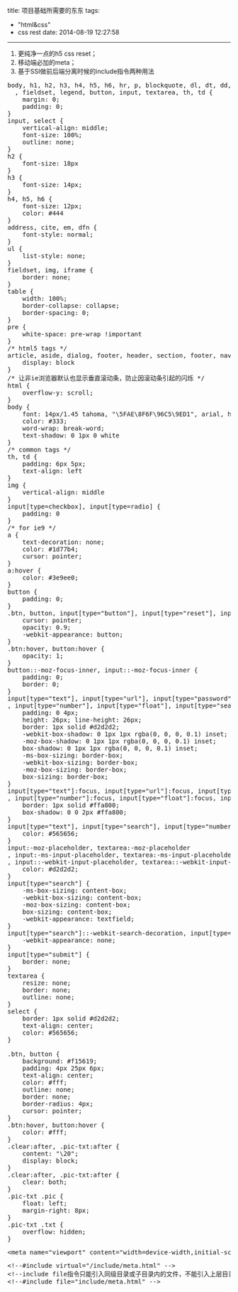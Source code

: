 title: 项目基础所需要的东东
tags:
  - "html&css"
  - css rest
date: 2014-08-19 12:27:58
---

1.  更纯净一点的h5 css reset；
2.  移动端必加的meta；
3.  基于SSI做前后端分离时候的include指令两种用法

<span id="more-1191"></span>

<pre>
body, h1, h2, h3, h4, h5, h6, hr, p, blockquote, dl, dt, dd, ul, ol, li, pre, form
  , fieldset, legend, button, input, textarea, th, td {
    margin: 0;
    padding: 0;
}
input, select {
    vertical-align: middle;
    font-size: 100%;
    outline: none;
}
h2 {
    font-size: 18px
}
h3 {
    font-size: 14px;
}
h4, h5, h6 {
    font-size: 12px;
    color: #444
}
address, cite, em, dfn {
    font-style: normal;
}
ul {
    list-style: none;
}
fieldset, img, iframe {
    border: none;
}
table {
    width: 100%;
    border-collapse: collapse;
    border-spacing: 0;
}
pre {
    white-space: pre-wrap !important
}
/* html5 tags */
article, aside, dialog, footer, header, section, footer, nav, figure {
    display: block
}
/* 让非ie浏览器默认也显示垂直滚动条，防止因滚动条引起的闪烁 */
html {
    overflow-y: scroll;
}
body {
    font: 14px/1.45 tahoma, "\5FAE\8F6F\96C5\9ED1", arial, helvetica, sans-serif;
    color: #333;
    word-wrap: break-word;
    text-shadow: 0 1px 0 white
}
/* common tags */
th, td {
    padding: 6px 5px;
    text-align: left
}
img {
    vertical-align: middle
}
input[type=checkbox], input[type=radio] {
    padding: 0
}
/* for ie9 */
a {
    text-decoration: none;
    color: #1d77b4;
    cursor: pointer;
}
a:hover {
    color: #3e9ee0;
}
button {
    padding: 0;
}
.btn, button, input[type="button"], input[type="reset"], input[type="submit"] {
    cursor: pointer;
    opacity: 0.9;
    -webkit-appearance: button;
}
.btn:hover, button:hover {
    opacity: 1;
}
button::-moz-focus-inner, input::-moz-focus-inner {
    padding: 0;
    border: 0;
}
input[type="text"], input[type="url"], input[type="password"], input[type="email"]
, input[type="number"], input[type="float"], input[type="search"] {
    padding: 0 4px;
    height: 26px; line-height: 26px;
    border: 1px solid #d2d2d2;
    -webkit-box-shadow: 0 1px 1px rgba(0, 0, 0, 0.1) inset;
    -moz-box-shadow: 0 1px 1px rgba(0, 0, 0, 0.1) inset;
    box-shadow: 0 1px 1px rgba(0, 0, 0, 0.1) inset;
    -ms-box-sizing: border-box;
    -webkit-box-sizing: border-box;
    -moz-box-sizing: border-box;
    box-sizing: border-box;
}
input[type="text"]:focus, input[type="url"]:focus, input[type="password"]:focus, input[type="email"]:focus
, input[type="number"]:focus, input[type="float"]:focus, input[type="search"]:focus {
    border: 1px solid #ffa800;
    box-shadow: 0 0 2px #ffa800;
}
input[type="text"], input[type="search"], input[type="number"], input[type="float"], input[type="url"], input[type="email"], textarea {
    color: #565656;
}
input:-moz-placeholder, textarea:-moz-placeholder
, input:-ms-input-placeholder, textarea:-ms-input-placeholder
, input::-webkit-input-placeholder, textarea::-webkit-input-placeholder {
    color: #d2d2d2;
}
input[type="search"] {
    -ms-box-sizing: content-box;
    -webkit-box-sizing: content-box;
    -moz-box-sizing: content-box;
    box-sizing: content-box;
    -webkit-appearance: textfield;
}
input[type="search"]::-webkit-search-decoration, input[type="search"]::-webkit-search-cancel-button {
    -webkit-appearance: none;
}
input[type="submit"] {
    border: none;
}
textarea {
    resize: none;
    border: none;
    outline: none;
}
select {
    border: 1px solid #d2d2d2;
    text-align: center;
    color: #565656;
}

.btn, button {
    background: #f15619;
    padding: 4px 25px 6px;
    text-align: center;
    color: #fff;
    outline: none;
    border: none;
    border-radius: 4px;
    cursor: pointer;
}
.btn:hover, button:hover {
    color: #fff;
}
.clear:after, .pic-txt:after {
    content: "\20";
    display: block;
}
.clear:after, .pic-txt:after {
    clear: both;
}
.pic-txt .pic {
    float: left;
    margin-right: 8px;
}
.pic-txt .txt {
    overflow: hidden;
}
</pre>
<pre>
&lt;meta name="viewport" content="width=device-width,initial-scale=1, maximum-scale=1, minimum-scale=1,user-scalable=no, minimal-ui"/&gt;
</pre>
<pre>
&lt;!--#include virtual="/include/meta.html" --&gt;
&lt;!--include file指令只能引入同级目录或子目录内的文件，不能引入上层目录文件--&gt;
&lt;!--#include file="include/meta.html" --&gt;
</pre>